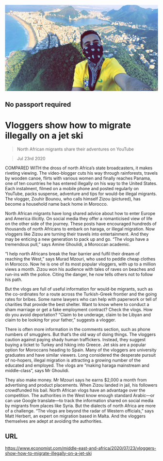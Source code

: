 ![](./images/20200725_MAP003_0.jpg)

## No passport required

# Vloggers show how to migrate illegally on a jet ski

> North African migrants share their adventures on YouTube

> Jul 23rd 2020

COMPARED WITH the dross of north Africa’s state broadcasters, it makes riveting viewing. The video-blogger cuts his way through rainforests, travels by wooden canoe, flirts with various women and finally reaches Panama, one of ten countries he has entered illegally on his way to the United States. Each instalment, filmed on a mobile phone and posted regularly on YouTube, packs suspense, adventure and tips for would-be illegal migrants. The vlogger, Zouhir Bounou, who calls himself Zizou (pictured), has become a household name back home in Morocco.

North African migrants have long shared advice about how to enter Europe and America illicitly. On social media they offer a romanticised view of life on the other side of the journey. These posts have encouraged hundreds of thousands of north Africans to embark on haraga, or illegal migration. Now vloggers like Zizou are turning their travels into entertainment. And they may be enticing a new generation to pack up and go. “The vlogs have a tremendous pull,” says Amine Ghoulidi, a Moroccan academic.

“I help north Africans break the fear barrier and fulfil their dream of reaching the West,” says Murad Mzouri, who used to peddle cheap clothes in Morocco. Now he is one of its most popular vloggers, with up to a million views a month. Zizou won his audience with tales of raves on beaches and run-ins with the police. Citing the danger, he now tells others not to follow his path.

But the vlogs are full of useful information for would-be migrants, such as the co-ordinates for a route across the Turkish-Greek frontier and the going rates for bribes. Some name lawyers who can help with paperwork or tell of charities that provide the best shelter. Want to know where to conduct a sham marriage or get a fake employment contract? Check the vlogs. How do you avoid deportation? “Claim to be underage, claim to be Libyan and claim to be looking for your father,” suggests a vlogger.

There is often more information in the comments section, such as phone numbers of smugglers. But that’s the old way of doing things. The vloggers caution against paying shady human traffickers. Instead, they suggest buying a ticket to Turkey and hiking into Greece. Jet skis are a popular option for Moroccans heading to Spain. Many of the vloggers are university graduates and have similar viewers. Long considered the desperate pursuit of no-hopers, illegal migration is attracting a growing number of the educated and employed. The vlogs are “making haraga mainstream and middle-class”, says Mr Ghoulidi.

They also make money. Mr Mzouri says he earns $2,000 a month from advertising and product placements. When Zizou landed in jail, his followers crowdfunded his bail. North African vlogs have an advantage over the competition. The authorities in the West know enough standard Arabic—or can use Google translate—to track the information shared on social media by migrants from places like Syria. But the dialects of north Africa are more of a challenge. “The vlogs are beyond the radar of Western officials,” says Matt Herbert, an expert on migration based in Malta. And the vloggers themselves are adept at avoiding the authorities.

## URL

https://www.economist.com/middle-east-and-africa/2020/07/23/vloggers-show-how-to-migrate-illegally-on-a-jet-ski
